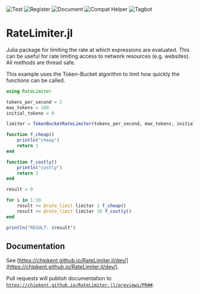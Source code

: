 ![Test](https://github.com/chipkent/RateLimiter.jl/actions/workflows/test.yml/badge.svg)
![Register](https://github.com/chipkent/RateLimiter.jl/actions/workflows/register.yml/badge.svg)
![Document](https://github.com/chipkent/RateLimiter.jl/actions/workflows/document.yml/badge.svg)
![Compat Helper](https://github.com/chipkent/RateLimiter.jl/actions/workflows/compathelper.yml/badge.svg)
![Tagbot](https://github.com/chipkent/RateLimiter.jl/actions/workflows/tagbot.yml/badge.svg)

# RateLimiter.jl
Julia package for limiting the rate at which expressions are evaluated.  This can be
useful for rate limiting access to network resources (e.g. websites).  All methods are
thread safe.

This example uses the Token-Bucket algorithm to limit how quickly the functions can be called.

```julia
using RateLimiter

tokens_per_second = 2
max_tokens = 100
initial_tokens = 0

limiter = TokenBucketRateLimiter(tokens_per_second, max_tokens, initial_tokens)

function f_cheap()
    println("cheap")
    return 1
end

function f_costly()
    println("costly")
    return 2
end

result = 0

for i in 1:10
    result += @rate_limit limiter 1 f_cheap()
    result += @rate_limit limiter 10 f_costly()
end

println("RESULT: $result")
```

## Documentation

See [https://chipkent.github.io/RateLimiter.jl/dev/](https://chipkent.github.io/RateLimiter.jl/dev/).

Pull requests will publish documentation to <code>https://chipkent.github.io/RateLimiter.jl/previews/PR##</code>.